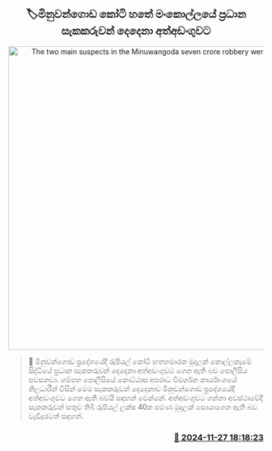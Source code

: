<p align='center'><b><h2 align='center' title='The two main suspects in the Minuwangoda seven crore robbery were arrested'>🏷මිනුවන්ගො​ඩ කෝටි හතේ මංකොල්ල​යේ ප්‍රධාන සැකකරුවන් දෙදෙනා අත්අඩංගුවට</h2></b></p>
<p align='center'><img src='https://helakuru.sgp1.cdn.digitaloceanspaces.com/esana/images/lib/arrest-new-tt.jpg' width='600' alt='The two main suspects in the Minuwangoda seven crore robbery were arrested'></p>

>📝 මිනුවන්ගොඩ ප්‍රදේශයේදී රුපියල් කෝටි හතහමාරක මුදලක් කොල්ලකෑමේ සිද්ධියේ ප්‍රධාන සැකකරුවන් දෙදෙනා අත්අඩංගුවට ගෙන ඇති බව පොලීසිය පවසනවා.
ගම්පහ පොලීසියේ කොට්ඨාස අපරාධ විමර්ශන කාර්යාංශයේ නිලධාරීන් විසින් මෙම සැකකරුවන් දෙදෙනාව මිනුවන්ගොඩ ප්‍රදේශයේදී අත්අඩංගුවට ගෙන ඇති බවයි සඳහන් වෙන්නේ.
අත්අඩංගුවට ගන්නා අවස්ථාවේදී සැකකරුවන් සතුව තිබී රුපියල් ලක්ෂ 40ක පමණ මුදලක් සොයාගෙන ඇති බව වැඩිදුරටත් සඳහන්.


<h3 align='right'><a href='https://www.helakuru.lk/esana/p/105524/'>📅 2024-11-27 18:18:23</a></h3>
